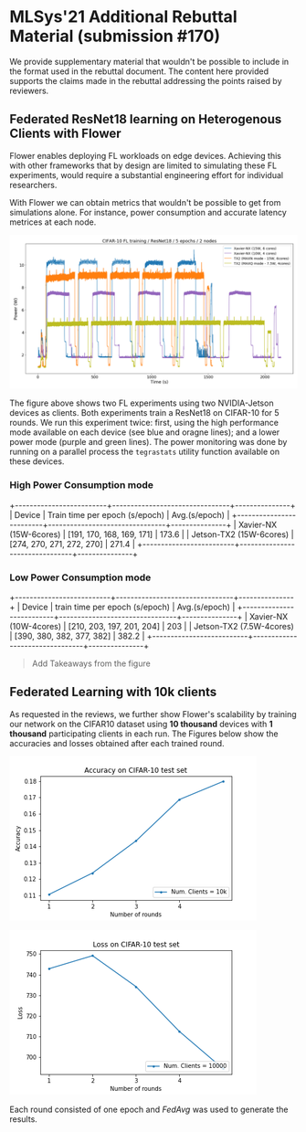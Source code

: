 

# MLSys'21 Additional Rebuttal Material (submission #170)

We provide supplementary material that wouldn't be possible to include in the format used in the rebuttal document. The content here provided supports the claims made in the rebuttal addressing the points raised by reviewers.


## Federated ResNet18 learning on Heterogenous Clients with Flower

Flower enables deploying FL workloads on edge devices. Achieving this with other frameworks that by design are limited to simulating these FL experiments, would require a substantial engineering effort for individual researchers. 

With Flower we can obtain metrics that wouldn't be possible to get from simulations alone. For instance, power consumption and accurate latency metrices at each node. 


![image](media/ResNet18_federated.png)

The figure above shows two FL experiments using two NVIDIA-Jetson devices as clients. Both experiments train a ResNet18 on CIFAR-10 for 5 rounds. We run this experiment twice: first, using the high performance mode available on each device (see blue and oragne lines); and a lower power mode (purple and green lines). The power monitoring was done by running on a parallel process the `tegrastats` utility function available on these devices.


### High Power Consumption mode
+-------------------------+--------------------------------+---------------+
|         Device          | Train time per epoch (s/epoch) | Avg.(s/epoch) |
+-------------------------+--------------------------------+---------------+
| Xavier-NX (15W-6cores)  | [191, 170, 168, 169, 171]      |         173.6 |
| Jetson-TX2 (15W-6cores) | [274, 270, 271, 272, 270]      |         271.4 |
+-------------------------+--------------------------------+---------------+


### Low Power Consumption mode
+--------------------------+--------------------------------+---------------+
|          Device          | train time per epoch (s/epoch) | Avg.(s/epoch) |
+--------------------------+--------------------------------+---------------+
| Xavier-NX (10W-4cores)   | [210, 203, 197, 201, 204]      |           203 |
| Jetson-TX2 (7.5W-4cores) | [390, 380, 382, 377, 382]      |         382.2 |
+--------------------------+--------------------------------+---------------+

>Add Takeaways from the figure


## Federated Learning with 10k clients

As requested in the reviews, we further show Flower's scalability by training our network on the CIFAR10 dataset using **10 thousand** devices with **1 thousand** participating clients in each run. The Figures below show the accuracies and losses obtained after each trained round.

![image](media/flwr_cifar10_10k_accuracy.png)

![image](media/flwr_cifar10_10k_loss.png)

Each round consisted of one epoch and *FedAvg* was used to generate the results.  


